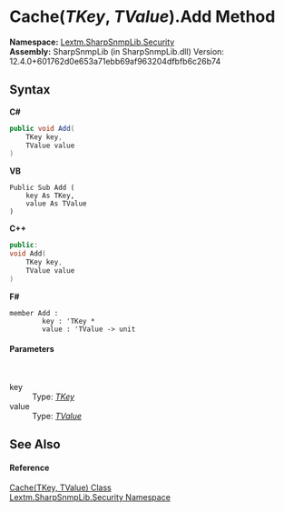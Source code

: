 # Cache(*TKey*, *TValue*).Add Method 
 

**Namespace:**&nbsp;<a href="N_Lextm_SharpSnmpLib_Security">Lextm.SharpSnmpLib.Security</a><br />**Assembly:**&nbsp;SharpSnmpLib (in SharpSnmpLib.dll) Version: 12.4.0+601762d0e653a71ebb69af963204dfbfb6c26b74

## Syntax

**C#**<br />
``` C#
public void Add(
	TKey key,
	TValue value
)
```

**VB**<br />
``` VB
Public Sub Add ( 
	key As TKey,
	value As TValue
)
```

**C++**<br />
``` C++
public:
void Add(
	TKey key, 
	TValue value
)
```

**F#**<br />
``` F#
member Add : 
        key : 'TKey * 
        value : 'TValue -> unit 

```


#### Parameters
&nbsp;<dl><dt>key</dt><dd>Type: <a href="T_Lextm_SharpSnmpLib_Security_Cache_2">*TKey*</a><br /></dd><dt>value</dt><dd>Type: <a href="T_Lextm_SharpSnmpLib_Security_Cache_2">*TValue*</a><br /></dd></dl>

## See Also


#### Reference
<a href="T_Lextm_SharpSnmpLib_Security_Cache_2">Cache(TKey, TValue) Class</a><br /><a href="N_Lextm_SharpSnmpLib_Security">Lextm.SharpSnmpLib.Security Namespace</a><br />